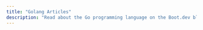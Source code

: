 ```yaml
---
title: "Golang Articles"
description: "Read about the Go programming language on the Boot.dev blog"
---
```

